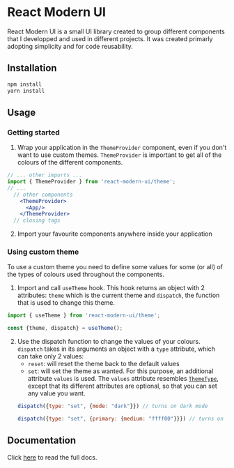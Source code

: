 # React Modern UI
React Modern UI is a small UI library created to group different components that I developped and used in different projects. It was created primarly adopting simplicity and for code reusability.

## Installation

```bash
npm install 
yarn install
```

## Usage
### Getting started
1. Wrap your application in the `ThemeProvider` component, even if you don't want to use custom themes. `ThemeProvider` is important to get all of the colours of the different components.
```jsx
// ... other imports ...
import { ThemeProvider } from 'react-modern-ui/theme';
// ...
  // other components
    <ThemeProvider>
      <App/>
    </ThemeProvider>
  // closing tags
```
2. Import your favourite components anywhere inside your application

### Using custom theme
To use a custom theme you need to define some values for some (or all) of the types of colours used throughout the components.
1. Import and call `useTheme` hook. This hook returns an object with 2 attributes: `theme` which is the current theme and `dispatch`, the function that is used to change this theme.
```jsx
import { useTheme } from 'react-modern-ui/theme';
```
```jsx
const {theme, dispatch} = useTheme();
```
2. Use the dispatch function to change the values of your colours. `dispatch` takes in its arguments an object with a `type` attribute, which can take only 2 values:
	- `reset`: will reset the theme back to the default values
	- `set`: will set the theme as wanted. For this purpose, an additional attribute `values` is used. The `values` attribute resembles [`ThemeType`](docs.md#themetype), except that its different attributes are optional, so that you can set any value you want.
	```jsx
	dispatch({type: "set", {mode: "dark"}}) // turns on dark mode
	```
	```jsx
	dispatch({type: "set", {primary: {medium: "ffff00"}}}) // turns on dark mode
	```

## Documentation
Click [here](docs.md) to read the full docs.